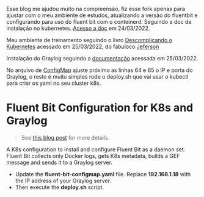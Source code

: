 Esse blog me ajudou muito na compreensão, fiz esse fork apenas para ajustar com o meu ambiente de estudos, atualizando a versão do fluentbit e configurando para uso do fluent bit com o conteinerd. Seguindo a doc de instalação no kubernetes. [Acesso a doc](https://docs.fluentbit.io/manual/installation/kubernetes#installation) em 24/03/2022.

Meu ambiente de treinamento seguindo o livro [Descomplicando o Kubernetes](https://livro.descomplicandokubernetes.com.br/pt/day_one/descomplicando_kubernetes.html#instala%C3%A7%C3%A3o-em-cluster-com-tr%C3%AAs-n%C3%B3s) acessado em 25/03/2022, do fabuloco [Jeferson](https://twitter.com/badtux_) 

Instalação do Graylog seguindo a [documentação](https://docs.graylog.org/v1/docs/ubuntu) acessada em 25/03/2022.

No arquivo de [ConfigMap](https://github.com/dukercs/fluentbit-configuration-for-k8s-and-graylog/blob/master/fluent-bit-configmap.yaml) ajuste próximo as linhas 64 e 65 o IP e porta do Graylog, o resto é muito simples rode o deploy.sh que vai usar o kubectl para criar os yaml no seu cluster k8s.

# Fluent Bit Configuration for K8s and Graylog

> See [this blog post](https://vzurczak.wordpress.com/?p=781) for more details.

A K8s configuration to install and configure Fluent Bit as a daemon set.  
Fluent Bit collects only Docker logs, gets K8s metadata, builds a GEF message
and sends it to a Graylog server.

* Update the **fluent-bit-configmap.yaml** file.
  Replace **192.168.1.18** with the IP address of your Graylog server.
* Then execute the **deploy.sh** script.


